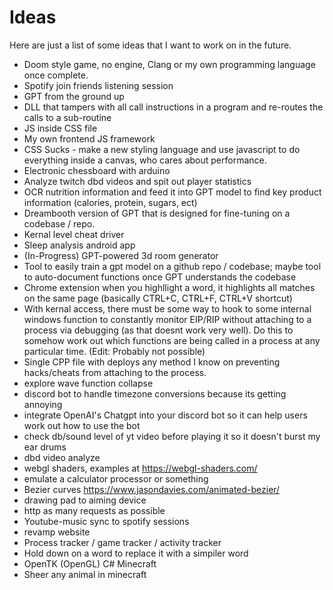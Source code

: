 # Ideas 

Here are just a list of some ideas that I want to work on in the future. 

* Doom style game, no engine, Clang or my own programming language once complete.
* Spotify join friends listening session
* GPT from the ground up
* DLL that tampers with all call instructions in a program and re-routes the calls to a sub-routine
* JS inside CSS file
* My own frontend JS framework
* CSS Sucks - make a new styling language and use javascript to do everything inside a canvas, who cares about performance.
* Electronic chessboard with arduino
* Analyze twitch dbd videos and spit out player statistics
* OCR nutrition information and feed it into GPT model to find key product information (calories, protein, sugars, ect)
* Dreambooth version of GPT that is designed for fine-tuning on a codebase / repo.
* Kernal level cheat driver 
* Sleep analysis android app
* (In-Progress) GPT-powered 3d room generator
* Tool to easily train a gpt model on a github repo / codebase; maybe tool to auto-document functions once GPT understands the codebase
* Chrome extension when you highllight a word, it highlights all matches on the same page (basically CTRL+C, CTRL+F, CTRL+V shortcut)
* With kernal access, there must be some way to hook to some internal windows function to constantly monitor EIP/RIP without attaching to a process via debugging (as that doesnt work very well). Do this to somehow work out which functions are being called in a process at any particular time. (Edit: Probably not possible)
* Single CPP file with deploys any method I know on preventing hacks/cheats from attaching to the process.
* explore wave function collapse
* discord bot to handle timezone conversions because its getting annoying
* integrate OpenAI's Chatgpt into your discord bot so it can help users work out how to use the bot
* check db/sound level of yt video before playing it so it doesn't burst my ear drums
* dbd video analyze
* webgl shaders, examples at https://webgl-shaders.com/
* emulate a calculator processor or something
* Bezier curves https://www.jasondavies.com/animated-bezier/
* drawing pad to aiming device
* http as many requests as possible
* Youtube-music sync to spotify sessions
* revamp website
* Process tracker / game tracker / activity tracker
* Hold down on a word to replace it with a simpiler word
* OpenTK (OpenGL) C# Minecraft
* Sheer any animal in minecraft
